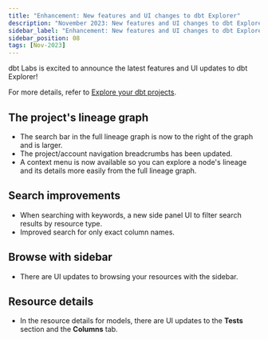 ```yaml
---
title: "Enhancement: New features and UI changes to dbt Explorer"
description: "November 2023: New features and UI changes to dbt Explorer"
sidebar_label: "Enhancement: New features and UI changes to dbt Explorer"
sidebar_position: 08
tags: [Nov-2023]
---
```


dbt Labs is excited to announce the latest features and UI updates to dbt Explorer!

For more details, refer to [Explore your dbt projects](/docs/collaborate/explore-projects).

## The project's lineage graph 

- The search bar in the full lineage graph is now to the right of the graph and is larger. 
- The project/account navigation breadcrumbs has been updated.
- A context menu is now available so you can explore a node's lineage and its details more easily from the full lineage graph.

<LoomVideo id='1d28cc6443a94f00bbcb43d6ab3ad0d9' />

## Search improvements 

- When searching with keywords, a new side panel UI to filter search results by resource type. 
- Improved search for only exact column names. 

<LoomVideo id='5c4dc30afa824897a8c8b3ed37cee782?t=14' />

## Browse with sidebar
- There are UI updates to browsing your resources with the sidebar.

<LoomVideo id='eb7aad34b581483fb340ab7ef9aac2e0' />

## Resource details
- In the resource details for models, there are UI updates to the **Tests** section and the **Columns** tab.

<LoomVideo id='04f3e35cdc0c41109e91f7692d432059' />